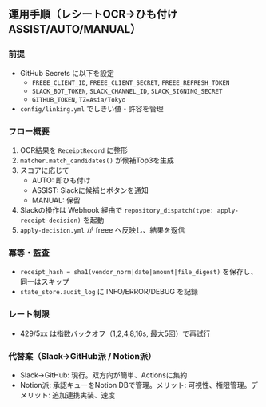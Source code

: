 ## 運用手順（レシートOCR→ひも付け ASSIST/AUTO/MANUAL）

### 前提
- GitHub Secrets に以下を設定
  - `FREEE_CLIENT_ID`, `FREEE_CLIENT_SECRET`, `FREEE_REFRESH_TOKEN`
  - `SLACK_BOT_TOKEN`, `SLACK_CHANNEL_ID`, `SLACK_SIGNING_SECRET`
  - `GITHUB_TOKEN`, `TZ=Asia/Tokyo`
- `config/linking.yml` でしきい値・許容を管理

### フロー概要
1. OCR結果を `ReceiptRecord` に整形
2. `matcher.match_candidates()` が候補Top3を生成
3. スコアに応じて
   - AUTO: 即ひも付け
   - ASSIST: Slackに候補とボタンを通知
   - MANUAL: 保留
4. Slackの操作は Webhook 経由で `repository_dispatch(type: apply-receipt-decision)` を起動
5. `apply-decision.yml` が freee へ反映し、結果を返信

### 冪等・監査
- `receipt_hash = sha1(vendor_norm|date|amount|file_digest)` を保存し、同一はスキップ
- `state_store.audit_log` に INFO/ERROR/DEBUG を記録

### レート制限
- 429/5xx は指数バックオフ（1,2,4,8,16s, 最大5回）で再試行

### 代替案（Slack→GitHub派 / Notion派）
- Slack→GitHub: 現行。双方向が簡単、Actionsに集約
- Notion派: 承認キューをNotion DBで管理。メリット: 可視性、権限管理。デメリット: 追加連携実装、速度


